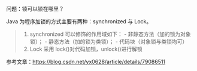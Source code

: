 

问题：锁可以锁在哪里？

Java 为程序加锁的方式主要有两种：synchronized 与 Lock。

> 1. synchronized 可以修饰的作用域如下： - 非静态方法（加的锁为对象锁）； - 静态方法（加的锁为类锁）； - 代码块（对象锁与类锁均可）
> 2. Lock 采用 lock()对代码加锁，unlock()进行解锁 

参考文章：https://blog.csdn.net/yx0628/article/details/79086511